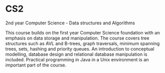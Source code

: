 # CS2
2nd year Computer Science - Data structures and Algorithms


This course builds on the first year Computer Science foundation with an emphasis on data storage and manipulation.
The course covers  tree structures such as AVL and B-trees, graph traversals, minimum spanning trees, sets, hashing
and priority queues. An introduction to conceptual modelling, database design and relational database manipulation 
is included. Practical programming in Java in a Unix environment is an important part of the course.
